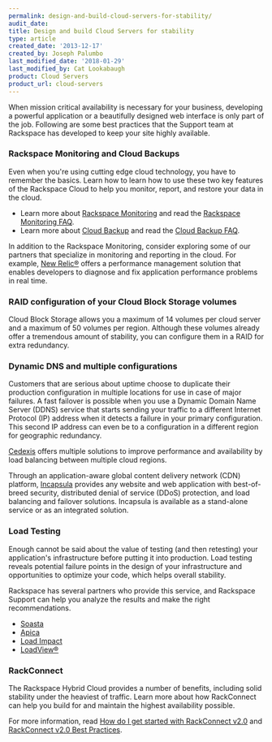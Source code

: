 ```yaml
---
permalink: design-and-build-cloud-servers-for-stability/
audit_date:
title: Design and build Cloud Servers for stability
type: article
created_date: '2013-12-17'
created_by: Joseph Palumbo
last_modified_date: '2018-01-29'
last_modified_by: Cat Lookabaugh
product: Cloud Servers
product_url: cloud-servers
---
```


When mission critical availability is necessary for your business, developing
a powerful application or a beautifully designed web interface is only part of
the job. Following are some best practices that the Support team at Rackspace
has developed to keep your site highly available.

### Rackspace Monitoring and Cloud Backups

Even when you're using cutting edge cloud technology, you have to
remember the basics. Learn how to learn how to use these two key features of
the Rackspace Cloud to help you monitor, report, and restore your data
in the cloud.

-   Learn more about [Rackspace Monitoring](/how-to/available-checks-for-rackspace-monitoring)
    and read the [Rackspace Monitoring FAQ](/how-to/rackspace-monitoring-faq).
-   Learn more about [Cloud Backup](/how-to/cloud-backup)
    and read the [Cloud Backup FAQ](/how-to/cloud-backup-faq).

In addition to the Rackspace Monitoring, consider exploring some of our
partners that specialize in monitoring and reporting in the cloud. For
example, [New Relic&reg;](https://newrelic.com/) offers a performance management
solution that enables developers to diagnose and fix application performance
problems in real time.

### RAID configuration of your Cloud Block Storage volumes

Cloud Block Storage allows you a maximum of 14 volumes per cloud server
and a maximum of 50 volumes per region. Although these volumes already
offer a tremendous amount of stability, you can configure them in a RAID
for extra redundancy.

<!-- Learn more about Cloud Block Storage best practices from this
[blog post](https://www.rackspace.com/blog/best-practices-for-cloud-block-storage/). -->

### Dynamic DNS and multiple configurations

Customers that are serious about uptime choose to duplicate their production
configuration in multiple locations for use in case of major failures. A
fast failover is possible when you use a Dynamic Domain Name Server (DDNS)
service that starts sending your traffic to a different Internet Protocol (IP)
address when it detects a failure in your primary configuration. This second IP
address can even be to a configuration in a different region for geographic
redundancy.

[Cedexis](https://www.cedexis.com/) offers multiple solutions to improve
performance and availability by load balancing between multiple cloud regions.

Through an application-aware global content delivery network (CDN) platform,
[Incapsula](https://www.incapsula.com/) provides any website and web
application with best-of-breed security, distributed denial of service (DDoS)
protection, and load balancing and failover solutions. Incapsula
is available as a stand-alone service or as an integrated solution.

### Load Testing

Enough cannot be said about the value of testing (and then retesting)
your application's infrastructure before putting it into production.
Load testing reveals potential failure points in the design of your
infrastructure and opportunities to optimize your code, which helps overall
stability.

Rackspace has several partners who provide this service, and
Rackspace Support can help you analyze the results and make the
right recommendations.

-   [Soasta](https://www.soasta.com/)
-   [Apica](https://www.apicasystem.com)
-   [Load Impact](https://loadimpact.com/)
-   [LoadView&reg;](https://www.loadview-testing.com/)

### RackConnect

The Rackspace Hybrid Cloud provides a number of benefits, including
solid stability under the heaviest of traffic. Learn more about how
RackConnect can help you build for and maintain the highest availability
possible.

For more information, read [How do I get started with RackConnect v2.0](/how-to/rackconnect-v20) and
[RackConnect v2.0 Best Practices](/how-to/rackconnect-v20-best-practices).
